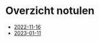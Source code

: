 # Overzicht notulen

- [2022-11-16](./kennisuitwisseling-2022-11-16.md)
- [2023-01-11](./kennisuitwisseling-2023-01-11.md)
